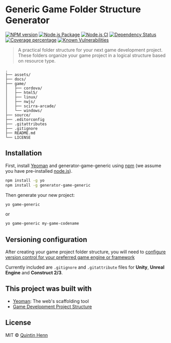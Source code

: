 # Generic Game Folder Structure Generator

[![NPM version][npm-image]][npm-url]
[![Node.js Package](https://github.com/Skerwe/generator-game-generic/actions/workflows/npm-publish.yml/badge.svg)](https://github.com/Skerwe/generator-game-generic/actions/workflows/npm-publish.yml)
[![Node.js CI](https://github.com/Skerwe/generator-game-generic/actions/workflows/node.js.yml/badge.svg)](https://github.com/Skerwe/generator-game-generic/actions/workflows/node.js.yml)
[![Dependency Status][daviddm-image]][daviddm-url]
[![Coverage percentage][coveralls-image]][coveralls-url]
[![Known Vulnerabilities][snyk-image]][snyk-url]

> A practical folder structure for your next game development project. These folders organize your game project in a logical structure based on resource type.

```folders
.
├── assets/
├── docs/
├── game/
│   ├── cordova/
│   ├── html5/
│   ├── linux/
│   ├── nwjs/
│   ├── scirra-arcade/
│   └── windows/
├── source/
├── .editorconfig
├── .gitattributes
├── .gitignore
├── README.md
└── LICENSE

```

## Installation

First, install [Yeoman](http://yeoman.io) and generator-game-generic using [npm](https://www.npmjs.com/) (we assume you have pre-installed [node.js](https://nodejs.org/)).

```bash
npm install -g yo
npm install -g generator-game-generic
```

Then generate your new project:

```bash
yo game-generic
```

or

```bash
yo game-generic my-game-codename
```

## Versioning configuration

After creating your game project folder structure, you will need to [configure version control for your preferred game engine or framework](generators/app/templates/source/README.md)

Currently included are `.gitignore` and `.gitattribute` files for **Unity**, **Unreal Engine** and **Construct 2/3**.

## This project was built with

* [Yeoman](http://yeoman.io/): The web's scaffolding tool
* [Game Development Project Structure](https://bitbucket.org/indiesagtewerke/codename-project-structure/src/master/)

## License

MIT © [Quintin Henn](http://skerwe.web.za)

[npm-image]: https://badge.fury.io/js/generator-game-generic.svg
[npm-url]: https://npmjs.org/package/generator-game-generic
[daviddm-image]: https://david-dm.org/Skerwe/generator-game-generic.svg?theme=shields.io
[daviddm-url]: https://david-dm.org/Skerwe/generator-game-generic
[coveralls-image]: https://coveralls.io/repos/Skerwe/generator-game-generic/badge.svg
[coveralls-url]: https://coveralls.io/r/Skerwe/generator-game-generic
[snyk-image]: https://snyk.io/test/github/Skerwe/generator-game-generic/badge.svg
[snyk-url]: https://snyk.io/test/github/Skerwe/generator-game-generic
